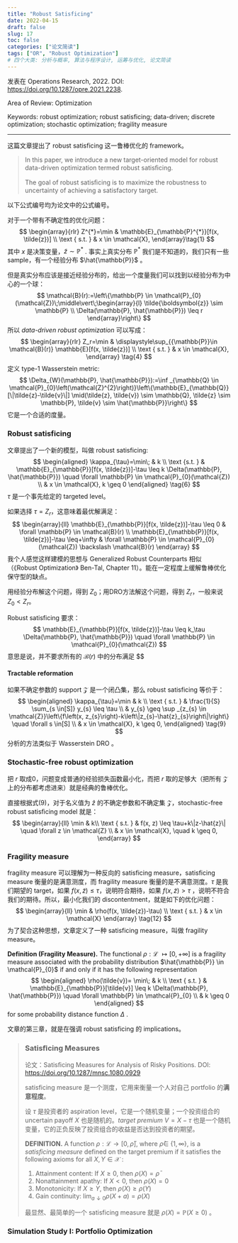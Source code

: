 ```yaml
---
title: "Robust Satisficing"
date: 2022-04-15
draft: false
slug: 17
toc: false
categories: ["论文简读"]
tags: ["OR", "Robust Optimization"]
# 四个大类: 分析与概率, 算法与程序设计, 运筹与优化, 论文简读
---
```


发表在 Operations Research, 2022. DOI: https://doi.org/10.1287/opre.2021.2238.

Area of Review: Optimization

Keywords: robust optimization; robust satisficing; data-driven; discrete optimization; stochastic optimization; fragility measure

---

这篇文章提出了 robust satisficing 这一鲁棒优化的 framework。

> In this paper, we introduce a new target-oriented model for robust data-driven optimization termed robust satisﬁcing.
>
> The goal of robust satisﬁcing is to maximize the robustness to uncertainty of achieving a satisfactory target.

以下公式编号均为论文中的公式编号。

对于一个带有不确定性的优化问题：
$$
\begin{array}{rlr}
Z^{*}=\min & \mathbb{E}_{\mathbb{P}^{*}}[f(x, \tilde{z})] \\
\text { s.t. } & x \in \mathcal{X},
\end{array}\tag{1}
$$
其中 $x$ 是决策变量，$\tilde{z} \sim  \mathbb{P}^\ast$ . 事实上真实分布 $\mathbb{P}^\ast$ 我们是不知道的，我们只有一些 sample，有一个经验分布 $\hat{\mathbb{P}}$ 。

但是真实分布应该是接近经验分布的，给出一个度量我们可以找到以经验分布为中心的一个球：
$$
\mathcal{B}(r):=\left\{\mathbb{P} \in \mathcal{P}_{0}(\mathcal{Z})\;\middle\vert\;\begin{array}{l}
\tilde{\boldsymbol{z}} \sim \mathbb{P} \\
\Delta(\mathbb{P}, \hat{\mathbb{P}}) \leq r
\end{array}\right\}
$$
所以 *data-driven robust optimization* 可以写成：
$$
\begin{array}{rlr}
Z_r=\min & \displaystyle\sup_{{\mathbb{P}}\in \mathcal{B}(r)} \mathbb{E}[f(x, \tilde{z})] \\
\text { s.t. } & x \in \mathcal{X},
\end{array} \tag{4}
$$
定义 type-1 Wasserstein metric:
$$
\Delta_{W}(\mathbb{P}, \hat{\mathbb{P}}):=\inf _{\mathbb{Q} \in \mathcal{P}_{0}\left(\mathcal{Z}^{2}\right)}\left\{\mathbb{E}_{\mathbb{Q}}[\|\tilde{z}-\tilde{v}\|] \mid(\tilde{z}, \tilde{v}) \sim \mathbb{Q}, \tilde{z} \sim \mathbb{P}, \tilde{v} \sim \hat{\mathbb{P}}\right\}
$$
它是一个合适的度量。

### Robust satisficing

文章提出了一个新的模型，叫做 robust satisficing:
$$
\begin{aligned}
\kappa_{\tau}=\min\; & k \\
\text {s.t. } & \mathbb{E}_{\mathbb{P}}[f(x, \tilde{z})]-\tau \leq k \Delta(\mathbb{P}, \hat{\mathbb{P}}) \quad \forall \mathbb{P} \in \mathcal{P}_{0}(\mathcal{Z}) \\
&  x \in \mathcal{X}, k \geq 0
\end{aligned} \tag{6}
$$
$\tau$ 是一个事先给定的 targeted level。

如果选择 $\tau = Z_r$，这意味着最优解满足：
$$
\begin{array}{ll}
\mathbb{E}_{\mathbb{P}}[f(x, \tilde{z})]-\tau \leq 0 & \forall \mathbb{P} \in \mathcal{B}(r) \\
\mathbb{E}_{\mathbb{P}}[f(x, \tilde{z})]-\tau \leq+\infty & \forall \mathbb{P} \in \mathcal{P}_{0}(\mathcal{Z}) \backslash \mathcal{B}(r)
\end{array}
$$
我个人感觉这样建模的思想与 Generalized Robust Counterparts 相似（《Robust Optimization》 Ben-Tal, Chapter 11）。能在一定程度上缓解鲁棒优化保守型的缺点。

用经验分布解这个问题，得到 $Z_0$；用DRO方法解这个问题，得到 $Z_r$，一般来说 $Z_0 < Z_r$。

Robust satisficing 要求：
$$
\mathbb{E}_{\mathbb{P}}[f(x, \tilde{z})]-\tau \leq k_\tau \Delta(\mathbb{P}, \hat{\mathbb{P}}) \quad \forall \mathbb{P} \in \mathcal{P}_{0}(\mathcal{Z})
$$
意思是说，并不要求所有的 $\mathcal{B}(r)$ 中的分布满足 $$

#### Tractable reformation

如果不确定参数的 support $\mathcal{Z}$ 是一个闭凸集，那么 robust satisficing 等价于：
$$
\begin{aligned}
\kappa_{\tau}=\min & k \\
\text { s.t. } & \frac{1}{S} \sum_{s \in[S]} y_{s} \leq \tau \\
& y_{s} \geq \sup _{z_{s} \in \mathcal{Z}}\left\{f\left(x, z_{s}\right)-k\left\|z_{s}-\hat{z}_{s}\right\|\right\} \quad \forall s \in[S] \\
& x \in \mathcal{X}, k \geq 0,
\end{aligned} \tag{9}
$$
分析的方法类似于 Wasserstein DRO 。

### Stochastic-free robust optimization

把 $r$ 取成0，问题变成普通的经验损失函数最小化，而把 $r$ 取的足够大（把所有 $\mathcal{Z}$ 上的分布都考虑进来）就是经典的鲁棒优化。

直接根据式(9)，对于名义值为 $\hat{z}$ 的不确定参数和不确定集 $\mathcal{Z}$，stochastic-free robust satisﬁcing model 就是：
$$
\begin{array}{ll}
\min & k\\
\text { s.t. } & f(x, z) \leq \tau+k\|z-\hat{z}\| \quad \forall z \in \mathcal{Z} \\
& x \in \mathcal{X}, \quad k \geq 0,
\end{array}
$$

### Fragility measure

fragility measure 可以理解为一种反向的 satisficing measure，satisficing measure 衡量的是满意测度，而 fragility measure 衡量的是不满意测度。$\tau$ 是我们期望的 target，如果 $f(x, \tilde{z}) \leq \tau$，说明符合期待，如果 $f(x, \tilde{z}) > \tau$ ，说明不符合我们的期待。所以，最小化我们的 discontentment，就是如下的优化问题：
$$
\begin{array}{ll}
\min & \rho(f(x, \tilde{z})-\tau) \\
\text { s.t. } & x \in \mathcal{X}
\end{array} \tag{12}
$$
为了契合这种思想，文章定义了一种 satisficing measure，叫做 fragility measure。

**Definition (Fragility Measure).** The functional $\rho: \mathcal{L}$ $\longmapsto[0,+\infty]$ is a fragility measure associated with the probability distribution $\hat{\mathbb{P}} \in \mathcal{P}_{0}$ if and only if it has the following representation
$$
\begin{aligned}
\rho(\tilde{v})= \min\; & k \\
\text { s.t. } & \mathbb{E}_{\mathbb{P}}[\tilde{v}] \leq k \Delta(\mathbb{P}, \hat{\mathbb{P}}) \quad \forall \mathbb{P} \in \mathcal{P}_{0} \\
& k \geq 0
\end{aligned}
$$
for some probability distance function $\Delta$ .

文章的第三章，就是在强调 robust satisficing 的 implications。



> ### Satisﬁcing Measures
>
> 论文：Satisﬁcing Measures for Analysis of Risky Positions. DOI: https://doi.org/10.1287/mnsc.1080.0929
>
> satisficing measure 是一个测度，它用来衡量一个人对自己 portfolio 的**满意程度**。
>
> 设 $\tau$ 是投资者的 aspiration level，它是一个随机变量；一个投资组合的 uncertain payoff $X$ 也是随机的。*target premium* $V=X-\tau$ 也是一个随机变量，它的正负反映了投资组合的收益是否达到投资者的期望。
>
> **DEFINITION.** A function $\rho: \mathcal{L} \rightarrow[0, \bar{\rho}]$, where $\bar{\rho} \in$ $\{1, \infty\}$, is a *satisficing measure* defined on the target premium if it satisfies the following axioms for all $X, Y \in \mathscr{X}$ :
>
> 1. Attainment content: If $X \geq 0$, then $\rho(X)=\bar{\rho}$
> 2. Nonattainment apathy: If $X<0$, then $\rho(X)=0$
> 3. Monotonicity: If $X \geq Y$, then $\rho(X) \geq \rho(Y)$
> 4. Gain continuity: $\lim _{a \downarrow 0} \rho(X+a)=\rho(X)$
>
> 最显然、最简单的一个 satisficing measure 就是 $\rho(X) = \mathbb{P}(X \geq 0)$ 。





### Simulation Study I: Portfolio Optimization

